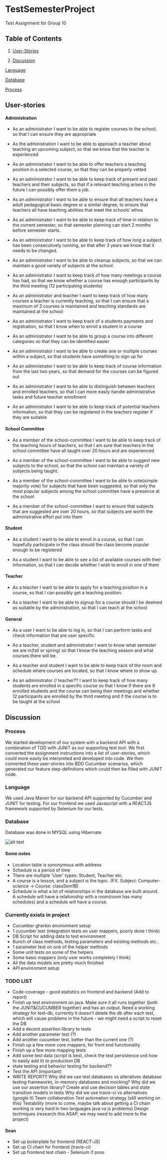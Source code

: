 # TestSemesterProject
Test Assignment for Group 10

## Table of Contents
1. [User-Stories](##User-stories)

2. [Discussion](##Discussion)

[Language](###Language)

[Database](###Database)

[Process](###Process)


## User-stories

#### Administration

* As an administrator I want to be able to register courses to the school, so that I can ensure they are appropriate

* As the administration I want to be able to approach a teacher about teaching an upcoming subject, so that we know that the teacher is experienced

* As an administrator I want to be able to offer teachers a teaching position in a selected course, so that they can be properly vetted

* As an administrator I want to be able to keep track of present and past teachers and their subjects, so that if a relevant teaching arises in the future I can possibly offer them a job.

* As an administrator I want to be able to ensure that all teachers have a adult pedagogical basic degree or a similar degree, to ensure that teachers all have teaching abilities that meet the schools’ ethos

* As an administrator I want to be able to keep track of time in relation to the current semester, so that semester planning can start 2 months before semester starts. 

* As an administrator I want to be able to keep track of how long a subject has been consecutively running, so that after 3 years we know that it needs to be changed. 

* As an administrator I want to be able to cleanup subjects, so that we can maintain a good variety of subjects at the school.

* As an administrator I want to keep track of how many meetings a course has had, so that we know whether a course has enough participants by the third meeting (12 participating students)

* As an administrator and teacher I want to keep track of how many courses a teacher is currently teaching, so that I can ensure that a maximum of 3 courses is maintained and teaching standards are maintained at the school

* As an administrator I want to keep track of a students payments and registration, so that I know when to enroll a student in a course

* As an administrator I want to be able to group a course into different categories so that they can be identified easier

* As an administrator I want to be able to create one or multiple courses within a subject, so that students have something to sign up for

* As an administrator I want to be able to keep track of course information from the last two years, so that demand for the courses can be figured out

* As an administrator I want to be able to distinguish between teachers and enrolled teachers, so that I can more easily handle administrative tasks and future teacher enrollment

* As an administrator I want to be able to keep track of potential teachers information, so that they can be registered in the teachers register if they are suitable

#### School Committee 

* As a member of the school-committee I want to be able to keep track of the teaching hours of teachers, so that I am sure that teachers in the school committee have all taught over 20 hours and are experienced

* As a member of the school-committee I want to be able to suggest new subjects to the school, so that the school can maintain a variety of subjects being taught. 

* As a member of the school-committee I want to be able to vote(simple majority vote) for subjects that have been suggested, so that only the most popular subjects among the school committee have a presence at the school

* As a member of the school-committee I want to ensure that subjects that are suggested are over 20 hours, so that subjects are worth the administrative effort put into them

#### Student

* As a student I want to be able to enroll in a course, so that I can hopefully participate in the class should the class become popular enough to be registered

* As a student I want to be able to see a list of available courses with their information, so that I can decide whether I wish to enroll in one of them

#### Teacher

* As a teacher I want to be able to apply for a teaching position in a course, so that I can possibly get a teaching position.

* As a teacher I want to be able to signup for a course should I be deemed as suitable by the administration, so that I can teach at the school

#### General

* As a user I want to be able to log in, so that I can perform tasks and check information that are user specific

* As a teacher, student and administrator I want to know what semester we are in(fall or spring) so that I know the teaching season and what courses there will be. 

* As a teacher and student I want to be able to keep track of the room and schedule where courses are located, so that I know where to show up. 

* As an administrator // teacher?? I want to keep track of how many students are enrolled in a specific course so that I know if there are 9 enrolled students and the course can being their meetings and whether 12 participants are enrolled by the third meeting and if the course is to be taught at the school


## Discussion

### Process

We started development of our system with a backend API with a combination of TDD with JUNIT as our supporting test tool. We first converted the assignment instructions into a list of user-stories, which could more easily be interpreted and developed into code. We then converted these user-stories into BDD Cucumber scenarios, which generated our feature step-definitions which could then be filled with JUNIT code. 

### Language

We used Java Maven for our backend API supported by Cucumber and JUNIT for testing.
For our frontend we used Javascript with a REACTJS framework supported by Selenium for our tests. 

### Database

Database was done in MYSQL using Hibernate

![alt text](https://github.com/FarkIst/TestSemesterProject/blob/master/SYS_DB.png)

#### Some notes

* Location table is synonymous with address
* Schedule is a period of time
* There are multiple 'User' types: Student, Teacher etc.
* A course is a lesson, and a subject is the topic. (FX. Subject: Computer-science -> 
Course: classSem1B)
* Schedule is what a lot of relationships in the database are built around.
A schedule will have a relationship with a room(room has many schedules) and a schedule will have a course.




### Currently exists in project

* Cucumber gherkin environment setup
* 1 cucumber test (integration tests on user mappers, poorly done I think)
* DB Script for adding data to test environment
* Bunch of class methods, testing parameters and existing methods etc..
* 1 parameter test on one of the helper methods
* Some unit tests on some of the helpers
* Some basic mappers (only user works completely I think)
* All the data models are pretty much finished
* API environment setup


### TODO LIST

* Code-coverage - good statistics on frontend and backend (Add to report)
* Finish up test environment on java. Make sure it all runs together (both the JUNIT&CUCUMBER together) and has an output. Need a working strategy for test-db, currently it doesn't delete the db after each test, which will cause problems in the future - we might need a script to reset the DB
* Add a decent assertion library to tests
* Add another parameter test (?)
* Add another cucumber test, better than the current one (?)
* Finish up a few more core mappers, for front end functionality
* Finish up a few more mapping tests
* Add some test data (script is best, check the test persistence unit how to easily add it) to production DB
* state testing and behavior testing for backend??
* Test the API (important)
* WRITE REPORT!!
Why did we use test databases vs alteratives database testing frameworks, in-memory databases and mocking?
Why did we use our assertion library?
Create and use decision tables and state transition models in tests
Why did we use travis-ci vs alternatives (google it)
Team collaboration
Test automation strategy (still working on this)
Testability (more to come, maybe talk about getting a CI chain working is very hard in two languages java vs js problems)
Design techniques (research this ASAP, we may need to add more to the project)

#### Sean

* Set up boilerplate for frontend (REACT-JS)
* Set up CI chain for frontend (travis-ci)
* Set up frontend test chain - Selenium if poss

